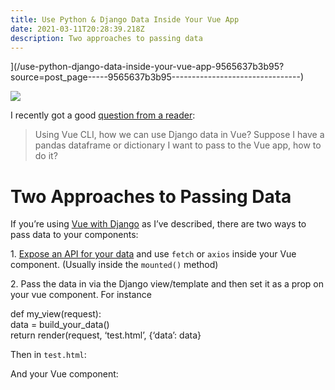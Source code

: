 ```yaml
---
title: Use Python & Django Data Inside Your Vue App
date: 2021-03-11T20:28:39.218Z
description: Two approaches to passing data
---
```




](/use-python-django-data-inside-your-vue-app-9565637b3b95?source=post_page-----9565637b3b95--------------------------------)

[](https://medium.com/m/signin?actionUrl=https%3A%2F%2Fmedium.com%2F_%2Fbookmark%2Fp%2F9565637b3b95&operation=register&redirect=https%3A%2F%2Fbennettgarner.medium.com%2Fuse-python-django-data-inside-your-vue-app-9565637b3b95&source=post_actions_header--------------------------bookmark_preview-----------)

![](https://miro.medium.com/max/600/1*lgunwCjBIZvosxo5W3HHQg.png?q=20)



I recently got a good [question from a reader](https://medium.com/@diegogaona/hi-bennet-thanks-for-your-great-articles-a66813b5e617):

> Using Vue CLI, how we can use Django data in Vue? Suppose I have a pandas dataframe or dictionary I want to pass to the Vue app, how to do it?

# Two Approaches to Passing Data

If you’re using [Vue with Django](https://medium.com/@diegogaona/hi-bennet-thanks-for-your-great-articles-a66813b5e617) as I’ve described, there are two ways to pass data to your components:

1\. [Expose an API for your data](https://medium.com/swlh/build-your-first-rest-api-with-django-rest-framework-e394e39a482c) and use `fetch` or `axios` inside your Vue component. (Usually inside the `mounted()` method)

2\. Pass the data in via the Django view/template and then set it as a prop on your vue component. For instance

def my\_view(request):  
    data = build\_your\_data()  
    return render(request, ‘test.html’, {‘data’: data}

Then in `test.html`:

<div id=”app”>  
  <my-component data={{ data }}>  
</div>

And your Vue component:

<template>  
  {{ data }}  
</template>  
<script>  
module.exports = {  
  props: \[‘data’\]  
}  
</script>